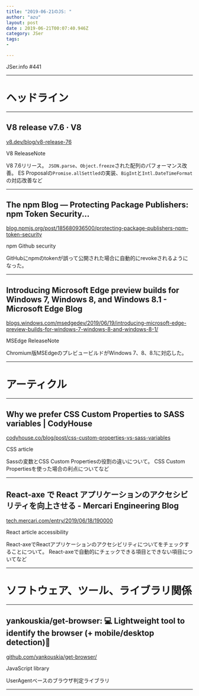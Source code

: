 ```yaml
---
title: "2019-06-21のJS: "
author: "azu"
layout: post
date : 2019-06-21T00:07:40.946Z
category: JSer
tags:
-

---
```


JSer.info #441

----

<h1 class="site-genre">ヘッドライン</h1>

----

## V8 release v7.6 · V8
[v8.dev/blog/v8-release-76](https://v8.dev/blog/v8-release-76 "V8 release v7.6 · V8")
<p class="jser-tags jser-tag-icon"><span class="jser-tag">V8</span> <span class="jser-tag">ReleaseNote</span></p>

V8 7.6リリース。
`JSON.parse`、`Object.freeze`された配列のパフォーマンス改善。
ES Proposalの`Promise.allSettled`の実装、`BigInt`と`Intl.DateTimeFormat`の対応改善など


----

## The npm Blog — Protecting Package Publishers: npm Token Security...
[blog.npmjs.org/post/185680936500/protecting-package-publishers-npm-token-security](https://blog.npmjs.org/post/185680936500/protecting-package-publishers-npm-token-security "The npm Blog — Protecting Package Publishers: npm Token Security...")
<p class="jser-tags jser-tag-icon"><span class="jser-tag">npm</span> <span class="jser-tag">Github</span> <span class="jser-tag">security</span></p>

GitHubにnpmのtokenが誤って公開された場合に自動的にrevokeされるようになった。


----

## Introducing Microsoft Edge preview builds for Windows 7, Windows 8, and Windows 8.1 - Microsoft Edge Blog
[blogs.windows.com/msedgedev/2019/06/19/introducing-microsoft-edge-preview-builds-for-windows-7-windows-8-and-windows-8-1/](https://blogs.windows.com/msedgedev/2019/06/19/introducing-microsoft-edge-preview-builds-for-windows-7-windows-8-and-windows-8-1/ "Introducing Microsoft Edge preview builds for Windows 7, Windows 8, and Windows 8.1 - Microsoft Edge Blog")
<p class="jser-tags jser-tag-icon"><span class="jser-tag">MSEdge</span> <span class="jser-tag">ReleaseNote</span></p>

Chromium版MSEdgeのプレビュービルドがWindows 7、8、8.1に対応した。


----
<h1 class="site-genre">アーティクル</h1>

----

## Why we prefer CSS Custom Properties to SASS variables | CodyHouse
[codyhouse.co/blog/post/css-custom-properties-vs-sass-variables](https://codyhouse.co/blog/post/css-custom-properties-vs-sass-variables "Why we prefer CSS Custom Properties to SASS variables | CodyHouse")
<p class="jser-tags jser-tag-icon"><span class="jser-tag">CSS</span> <span class="jser-tag">article</span></p>

Sassの変数とCSS Custom Propertiesの役割の違いについて。
CSS Custom Propertiesを使った場合の利点についてなど


----

## React-axe で React アプリケーションのアクセシビリティを向上させる - Mercari Engineering Blog
[tech.mercari.com/entry/2019/06/18/190000](https://tech.mercari.com/entry/2019/06/18/190000 "React-axe で React アプリケーションのアクセシビリティを向上させる - Mercari Engineering Blog")
<p class="jser-tags jser-tag-icon"><span class="jser-tag">React</span> <span class="jser-tag">article</span> <span class="jser-tag">accessibility</span></p>

React-axeでReactアプリケーションのアクセシビリティについてをチェックすることについて。
React-axeで自動的にチェックできる項目とできない項目についてなど


----
<h1 class="site-genre">ソフトウェア、ツール、ライブラリ関係</h1>

----

## yankouskia/get-browser: 💻 Lightweight tool to identify the browser (+ mobile/desktop detection)📱
[github.com/yankouskia/get-browser/](https://github.com/yankouskia/get-browser/ "yankouskia/get-browser: 💻 Lightweight tool to identify the browser (+ mobile/desktop detection)📱")
<p class="jser-tags jser-tag-icon"><span class="jser-tag">JavaScript</span> <span class="jser-tag">library</span></p>

UserAgentベースのブラウザ判定ライブラリ


----
